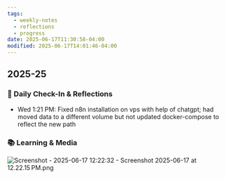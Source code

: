 ```yaml
---
tags:
  - weekly-notes
  - reflections
  - progress
date: 2025-06-17T11:30:58-04:00
modified: 2025-06-17T14:01:46-04:00
---
```

## 2025-25
### 🌟 Daily Check-In & Reflections

- Wed 1:21 PM: Fixed n8n installation on vps with help of chatgpt; had moved data to a different volume but not updated docker-compose to reflect the new path

### 📚 Learning & Media
<!-- Books, articles, movies, TV shows, podcasts consumed -->

![Screenshot - 2025-06-17 12:22:32 - Screenshot 2025-06-17 at 12.22.15 PM.png](http://res.cloudinary.com/ejf/image/upload/v1750177350/Screenshot_2025-06-17_at_12.22.15_PM.png)
